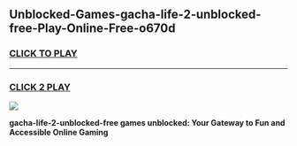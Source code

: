 
## Unblocked-Games-gacha-life-2-unblocked-free-Play-Online-Free-o670d
<h3>
<a href="https://premium76.site?title=gacha-life-2-unblocked-free&ref=26A">CLICK TO PLAY</a></h3>
<hr>

<h3>
<a href="https://premium76.site?title=gacha-life-2-unblocked-free&ref=26A">CLICK 2 PLAY</a>
  
</h3>

<a href="https://premium76.site?title=gacha-life-2-unblocked-free&ref=26A"><img src="https://clearcache.store/games.png"></a>


**gacha-life-2-unblocked-free games unblocked: Your Gateway to Fun and Accessible Online Gaming**
